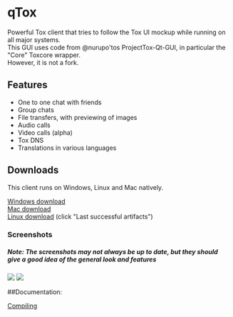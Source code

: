qTox
======

Powerful Tox client that tries to follow the Tox UI mockup while running on all major systems. <br/>
This GUI uses code from @nurupo'tos ProjectTox-Qt-GUI, in particular the "Core" Toxcore wrapper. <br/>
However, it is not a fork.

<h2>Features</h2>

- One to one chat with friends
- Group chats
- File transfers, with previewing of images
- Audio calls
- Video calls (alpha)
- Tox DNS
- Translations in various languages

<h2>Downloads</h2>

This client runs on Windows, Linux and Mac natively.<br/>

<a href="https://jenkins.libtoxcore.so/job/tux3-toxgui-win32/lastSuccessfulBuild/artifact/toxgui-win32.zip">Windows download</a><br/>
<a href="https://jenkins.libtoxcore.so/job/ToxGUI%20OS%20X/lastSuccessfulBuild/artifact/qtox.dmg">Mac download </a><br/>
<a href="https://jenkins.libtoxcore.so/job/qTox-linux-amd64/">Linux download</a> (click "Last successful artifacts")<br/>

<h3>Screenshots</h3>
<h5>Note: The screenshots may not always be up to date, but they should give a good idea of the general look and features</h5>
<img src="http://i.imgur.com/mMUdr6u.png"/>
<img src="http://i.imgur.com/66ARBGC.png"/>

##Documentation:

[Compiling](/INSTALL.md)
